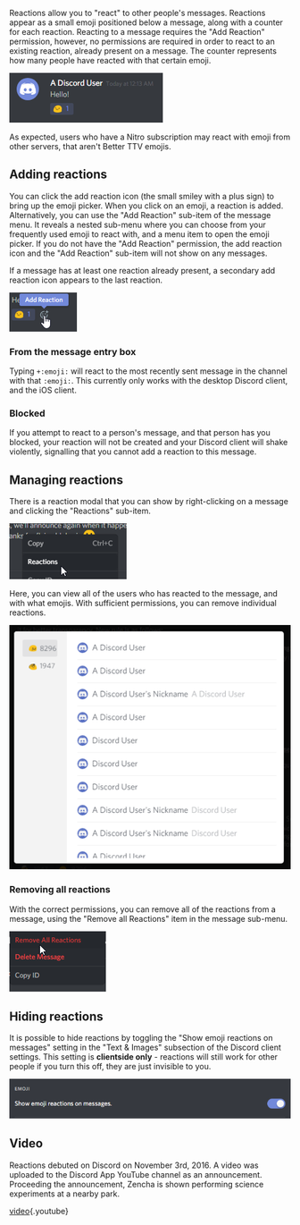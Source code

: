 <!-- TITLE: Reactions -->

Reactions allow you to "react" to other people's messages. Reactions appear as a small emoji positioned below a message, along with a counter for each reaction. Reacting to a message requires the "Add Reaction" permission, however, no permissions are required in order to react to an existing reaction, already present on a message. The counter represents how many people have reacted with that certain emoji.

![Reaction](/uploads/singular-message-related/reaction.png "Reaction")

As expected, users who have a Nitro subscription may react with emoji from other servers, that aren't Better TTV emojis.

## Adding reactions

You can click the add reaction icon (the small smiley with a plus sign) to bring up the emoji picker. When you click on an emoji, a reaction is added. Alternatively, you can use the "Add Reaction" sub-item of the message menu. It reveals a nested sub-menu where you can choose from your frequently used emoji to react with, and a menu item to open the emoji picker. If you do not have the "Add Reaction" permission, the add reaction icon and the "Add Reaction" sub-item will not show on any messages.

If a message has at least one reaction already present, a secondary add reaction icon appears to the last reaction.

![Quick Add Reaction](/uploads/singular-message-related/quick-add-reaction.png "Quick Add Reaction")

### From the message entry box

Typing `+:emoji:` will react to the most recently sent message in the channel with that `:emoji:`. This currently only works with the desktop Discord client, and the iOS client.

### Blocked

If you attempt to react to a person's message, and that person has you blocked, your reaction will not be created and your Discord client will shake violently, signalling that you cannot add a reaction to this message.

## Managing reactions

There is a reaction modal that you can show by right-clicking on a message and clicking the "Reactions" sub-item.

![Message Reaction Submenu](/uploads/singular-message-related/message-reaction-submenu.png "Message Reaction Submenu")

Here, you can view all of the users who has reacted to the message, and with what emojis. With sufficient permissions, you can remove individual reactions.

![Reaction Modal](/uploads/singular-message-related/reaction-modal.png "Reaction Modal")

### Removing all reactions

With the correct permissions, you can remove all of the reactions from a message, using the "Remove all Reactions" item in the message sub-menu.

![Remove All Reactions](/uploads/singular-message-related/remove-all-reactions.png "Remove All Reactions")

## Hiding reactions

It is possible to hide reactions by toggling the "Show emoji reactions on messages" setting in the "Text & Images" subsection of the Discord client settings. This setting is **clientside only** - reactions will still work for other people if you turn this off, they are just invisible to you.

![Reaction Visibility](/uploads/settings/reaction-visibility.png "Reaction Visibility")

## Video

Reactions debuted on Discord on November 3rd, 2016. A video was uploaded to the Discord App YouTube channel as an announcement. Proceeding the announcement, Zencha is shown performing science experiments at a nearby park.

[video](https://www.youtube.com/watch?v=pWg1uwwtB9o){.youtube}


